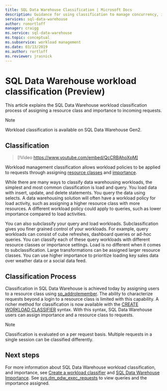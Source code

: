 ```yaml
---
title: SQL Data Warehouse Classification | Microsoft Docs
description: Guidance for using classification to manage concurrency, importance, and compute resources for queries in Azure SQL Data Warehouse.
services: sql-data-warehouse
author: ronortloff
manager: craigg
ms.service: sql-data-warehouse
ms.topic: conceptual
ms.subservice: workload management
ms.date: 03/13/2019
ms.author: rortloff
ms.reviewer: jrasnick
---
```


# SQL Data Warehouse workload classification (Preview)

This article explains the SQL Data Warehouse workload classification process of assigning a resource class and importance to incoming requests.

> [!Note]
> Workload classification is available on SQL Data Warehouse Gen2.

## Classification

> [!Video https://www.youtube.com/embed/QcCRBAhoXpM]

Workload management classification allows workload policies to be applied to requests through assigning [resource classes](resource-classes-for-workload-management.md#what-are-resource-classes) and [importance](sql-data-warehouse-workload-importance.md).

While there are many ways to classify data warehousing workloads, the simplest and most common classification is load and query.  You load data with insert, update, and delete statements.  You query the data using selects.  A data warehousing solution will often have a workload policy for load activity, such as assigning a higher resource class with more resources. A different workload policy could apply to queries, such as lower importance compared to load activities.

You can also subclassify your query and load workloads.  Subclassification gives you finer grained control of your workloads.  For example, query workloads can consist of cube refreshes, dashboard queries or ad-hoc queries.  You can classify each of these query workloads with different resource classes or importance settings.  Load is no different when it comes to subclassification.  Large transformations can be assigned larger resource classes.  You can use higher importance to prioritize loading key sales data over weather data or a social data feed.

## Classification Process

Classification in SQL Data Warehouse is achieved today by assigning users to a resource class using [sp_addrolemember](/sql/relational-databases/system-stored-procedures/sp-addrolemember-transact-sql). The ability to characterize requests beyond a login to a resource class is limited with this capability.  A richer method for classification is now available with the [CREATE WORKLOAD CLASSIFIER](/sql/t-sql/statements/create-workload-classifier-transact-sql) syntax.  With this syntax, SQL Data Warehouse users can assign importance and a resource class to requests.  

> [!NOTE]
> Classification is evaluated on a per request basis.  Multiple requests in a single session can be classified differently.

## Next steps

For more information about SQL Data Warehouse workload classification, and importance, see [Create a workload classifier](quickstart-create-a-workload-classifier-tsql.md) and [SQL Data Warehouse Importance](sql-data-warehouse-workload-importance.md). See [sys.dm_pdw_exec_requests](/sql/relational-databases/system-dynamic-management-views/sys-dm-pdw-exec-requests-transact-sql) to view queries and the importance assigned.
